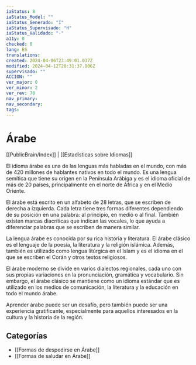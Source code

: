 ```yaml
---
iaStatus: 8
iaStatus_Model: ""
iaStatus_Generado: "I"
iaStatus_Supervisado: "H"
iaStatus_Validado: "-"
a11y: 0
checked: 0
lang: ES
translations: 
created: 2024-04-06T23:49:01.037Z
modified: 2024-04-12T20:31:37.806Z
supervisado: ""
ACCION: ""
ver_major: 0
ver_minor: 2
ver_rev: 70
nav_primary: 
nav_secondary: 
tags:
---
```

# Árabe

[[PublicBrain/Index]] | [[Estadísticas sobre Idiomas]]

El idioma árabe es una de las lenguas más habladas en el mundo, con más de 420 millones de hablantes nativos en todo el mundo. Es una lengua semítica que tiene su origen en la Península Arábiga y es el idioma oficial de más de 20 países, principalmente en el norte de África y en el Medio Oriente.

El árabe está escrito en un alfabeto de 28 letras, que se escriben de derecha a izquierda. Cada letra tiene tres formas diferentes dependiendo de su posición en una palabra: al principio, en medio o al final. También existen marcas diacríticas que indican las vocales, lo que ayuda a diferenciar palabras que se escriben de manera similar.

La lengua árabe es conocida por su rica historia y literatura. El árabe clásico es el lenguaje de la poesía, la literatura y la religión islámica. Además, también es utilizado como lengua litúrgica en el Islam y es el idioma en el que se escriben el Corán y otros textos religiosos.

El árabe moderno se divide en varios dialectos regionales, cada uno con sus propias variaciones en la pronunciación, gramática y vocabulario. Sin embargo, el árabe clásico se mantiene como un idioma estándar que es utilizado en los medios de comunicación, la literatura y la educación en todo el mundo árabe.

Aprender árabe puede ser un desafío, pero también puede ser una experiencia gratificante, especialmente para aquellos interesados en la cultura y la historia de la región.

## Categorías

* [[Formas de despedirse en Árabe]]
* [[Formas de saludar en Árabe]]